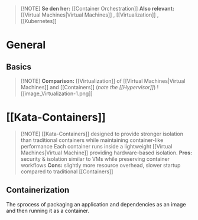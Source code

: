 > [!NOTE] **Se den her:** [[Container Orchestration]]
> **Also relevant:** [[Virtual Machines|Virtual Machines]] , [[Virtualization]] , [[Kubernetes]]
# General 
## Basics
> [!NOTE] **Comparison:** [[Virtualization]] of [[Virtual Machines|Virtual Machines]] and [[Containers]] (_note the [[Hypervisor]]_)
> ![[image_Virtualization-1.png]]
# [[Kata-Containers]]
> [!NOTE] [[Kata-Containers]] designed to provide stronger isolation than traditional containers while maintaining container-like performance
> Each container runs inside a lightweight  [[Virtual Machines|Virtual Machine]] providing hardware-based isolation.
> **Pros:** security & isolation similar to VMs while preserving container workflows
> **Cons:** slightly more resource overhead, slower startup compared to traditional [[Containers]]


## Containerization
The sprocess of packaging an application and dependencies as an image and then running it as a container.
